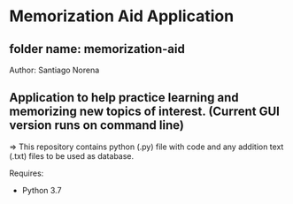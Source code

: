 # Memorization Aid Application

## folder name: memorization-aid

Author: Santiago Norena

Application to help practice learning and memorizing new topics of interest.
(Current GUI version runs on command line)
---------------------------------------------------------------------------------------------------------------------------------
=> This repository contains python (.py) file with code and any addition text (.txt) files to be used as database.


Requires:
- Python 3.7
